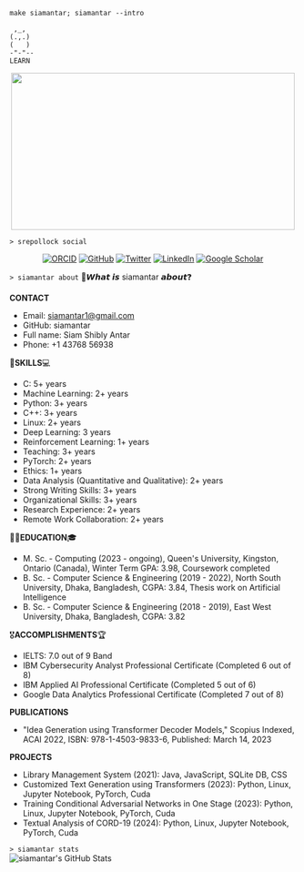 `make siamantar; siamantar --intro`
```
 ,_,
(.,.)
(   )
-"-"--
LEARN
 ```
<p align="center">
<img width=498 height=276 src=https://external-content.duckduckgo.com/iu/?u=https%3A%2F%2Fmedia1.tenor.com%2Fimages%2Fa4cd3a19ae2b3ebbca19e4f022e660e4%2Ftenor.gif%3Fitemid%3D8645601&f=1&nofb=1 />
</p>  

`> srepollock social`

<p align="center">
   <a href="https://orcid.org/0000-0002-1617-3999"><img src="https://img.shields.io/badge/orcid-A6CE39?style=for-the-badge&logo=orcid&logoColor=white" alt="ORCID"></a>
   <a href="https://github.com/siamantar"><img src="https://img.shields.io/badge/GitHub-100000?style=for-the-badge&logo=github&logoColor=white" alt="GitHub"></a>
   <a href="https://twitter.com/SiamShibly"><img src="https://img.shields.io/badge/Twitter-1DA1F2?style=for-the-badge&logo=twitter&logoColor=white" alt="Twitter"></a>
   <a href="https://www.linkedin.com/in/siam-shibly-antar-074112158/"><img src="https://img.shields.io/badge/LinkedIn-0077B5?style=for-the-badge&logo=linkedin&logoColor=white" alt="LinkedIn"></a>
   <a href="https://scholar.google.com/citations?user=kchEO0sAAAAJ&hl=en"><img src="https://img.shields.io/badge/Google_Scholar-4285F4?style=for-the-badge&logo=google-scholar&logoColor=white" alt="Google Scholar"></a>
</p>

`> siamantar about`
🤔𝙒𝙝𝙖𝙩 𝙞𝙨 siamantar 𝙖𝙗𝙤𝙪𝙩❓

**CONTACT**
- Email: siamantar1@gmail.com
- GitHub: siamantar
- Full name: Siam Shibly Antar
- Phone: +1 43768 56938

💪**SKILLS**💻
- C: 5+ years
- Machine Learning: 2+ years
- Python: 3+ years
- C++: 3+ years
- Linux: 2+ years
- Deep Learning: 3 years
- Reinforcement Learning: 1+ years
- Teaching: 3+ years
- PyTorch: 2+ years
- Ethics: 1+ years
- Data Analysis (Quantitative and Qualitative): 2+ years
- Strong Writing Skills: 3+ years
- Organizational Skills: 3+ years
- Research Experience: 2+ years
- Remote Work Collaboration: 2+ years

👱‍♂️**EDUCATION**🎓
- M. Sc. - Computing (2023 - ongoing), Queen's University, Kingston, Ontario (Canada), Winter Term GPA: 3.98, Coursework completed
- B. Sc. - Computer Science & Engineering (2019 - 2022), North South University, Dhaka, Bangladesh, CGPA: 3.84, Thesis work on Artificial Intelligence
- B. Sc. - Computer Science & Engineering (2018 - 2019), East West University, Dhaka, Bangladesh, CGPA: 3.82

🎖**ACCOMPLISHMENTS**🏆
- IELTS: 7.0 out of 9 Band
- IBM Cybersecurity Analyst Professional Certificate (Completed 6 out of 8)
- IBM Applied AI Professional Certificate (Completed 5 out of 6)
- Google Data Analytics Professional Certificate (Completed 7 out of 8)

**PUBLICATIONS**
- "Idea Generation using Transformer Decoder Models," Scopius Indexed, ACAI 2022, ISBN: 978-1-4503-9833-6, Published: March 14, 2023

**PROJECTS**
- Library Management System (2021): Java, JavaScript, SQLite DB, CSS
- Customized Text Generation using Transformers (2023): Python, Linux, Jupyter Notebook, PyTorch, Cuda
- Training Conditional Adversarial Networks in One Stage (2023): Python, Linux, Jupyter Notebook, PyTorch, Cuda
- Textual Analysis of CORD-19 (2024): Python, Linux, Jupyter Notebook, PyTorch, Cuda

`> siamantar stats`  
![siamantar's GitHub Stats](https://github-readme-stats.vercel.app/api?username=siamantar&show_icons=true&theme=cobalt)
